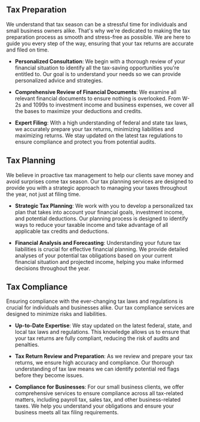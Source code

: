 ## Tax Preparation

We understand that tax season can be a stressful time for individuals and small business owners alike. That's why we're dedicated to making the tax preparation process as smooth and stress-free as possible. We are here to guide you every step of the way, ensuring that your tax returns are accurate and filed on time.

- **Personalized Consultation**: We begin with a thorough review of your financial situation to identify all the tax-saving opportunities you're entitled to. Our goal is to understand your needs so we can provide personalized advice and strategies.

- **Comprehensive Review of Financial Documents**: We examine all relevant financial documents to ensure nothing is overlooked. From W-2s and 1099s to investment income and business expenses, we cover all the bases to maximize your deductions and credits.

- **Expert Filing**: With a high understanding of federal and state tax laws, we accurately prepare your tax returns, minimizing liabilities and maximizing returns. We stay updated on the latest tax regulations to ensure compliance and protect you from potential audits.

## Tax Planning

We believe in proactive tax management to help our clients save money and avoid surprises come tax season. Our tax planning services are designed to provide you with a strategic approach to managing your taxes throughout the year, not just at filing time.

- **Strategic Tax Planning**: We work with you to develop a personalized tax plan that takes into account your financial goals, investment income, and potential deductions. Our planning process is designed to identify ways to reduce your taxable income and take advantage of all applicable tax credits and deductions.

- **Financial Analysis and Forecasting**: Understanding your future tax liabilities is crucial for effective financial planning. We provide detailed analyses of your potential tax obligations based on your current financial situation and projected income, helping you make informed decisions throughout the year.

## Tax Compliance

Ensuring compliance with the ever-changing tax laws and regulations is crucial for individuals and businesses alike. Our tax compliance services are designed to minimize risks and liabilities.

- **Up-to-Date Expertise**: We stay updated on the latest federal, state, and local tax laws and regulations. This knowledge allows us to ensure that your tax returns are fully compliant, reducing the risk of audits and penalties.

- **Tax Return Review and Preparation**: As we review and prepare your tax returns, we ensure high accuracy and compliance. Our thorough understanding of tax law means we can identify potential red flags before they become issues.

- **Compliance for Businesses**: For our small business clients, we offer comprehensive services to ensure compliance across all tax-related matters, including payroll tax, sales tax, and other business-related taxes. We help you understand your obligations and ensure your business meets all tax filing requirements.
